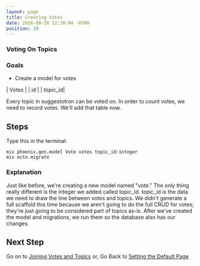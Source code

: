 ```yaml
---
layout: page
title: Creating Votes
date: 2016-08-28 12:30:04 -0700
position: 10
---
```

### Voting On Topics

### Goals
* Create a model for votes


| Votes   |
| id      |
| topic_id|


Every topic in suggestotron can be voted on. In order to count votes, we need to record votes. We'll add that table now.

## Steps
Type this in the terminal:
```
mix phoenix.gen.model Vote votes topic_id:integer
mix ecto.migrate
```

### Explanation

Just like before, we're creating a new model named "vote."
The only thing really different is the integer we added called topic_id.
topic_id is the data we need to draw the line between votes and topics.
We didn't generate a full scaffold this time because we aren't going to do the full CRUD for votes; they're just going to be considered part of topics as-is. After we've created the model and migrations, we run them so the database also has our changes.

## Next Step
Go on to [Joining Votes and Topics](10-joining-votes-and-topics.html)
or,
Go Back to [Setting the Default Page](09-setting-the-default-page.html)
